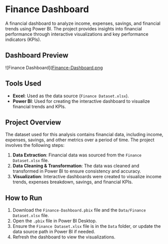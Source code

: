 # Finance Dashboard

A financial dashboard to analyze income, expenses, savings, and financial trends using Power BI. The project provides insights into financial performance through interactive visualizations and key performance indicators (KPIs).

## Dashboard Preview
![Finance Dashboard]([Finance-Dashboard.png](https://github.com/Mahdy-Wagdy/Finance-Dashboard/blob/main/Home.png)

## Tools Used
- **Excel**: Used as the data source (`Finance Dataset.xlsx`).
- **Power BI**: Used for creating the interactive dashboard to visualize financial trends and KPIs.

## Project Overview
The dataset used for this analysis contains financial data, including income, expenses, savings, and other metrics over a period of time. The project involves the following steps:
1. **Data Extraction**: Financial data was sourced from the `Finance Dataset.xlsx` file.
2. **Data Cleaning & Transformation**: The data was cleaned and transformed in Power BI to ensure consistency and accuracy.
3. **Visualization**: Interactive dashboards were created to visualize income trends, expenses breakdown, savings, and financial KPIs.

## How to Run
1. Download the `Finance-Dashboard.pbix` file and the `Data/Finance Dataset.xlsx` file.
2. Open the `.pbix` file in Power BI Desktop.
3. Ensure the `Finance Dataset.xlsx` file is in the `Data` folder, or update the data source path in Power BI if needed.
4. Refresh the dashboard to view the visualizations.
